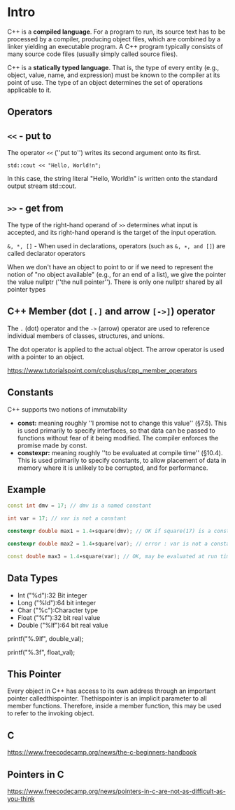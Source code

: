 # Intro

C++ is a **compiled language**. For a program to run, its source text has to be processed by a compiler, producing object files, which are combined by a linker yielding an executable program. A C++ program typically consists of many source code files (usually simply called source files).

C++ is a **statically typed language**. That is, the type of every entity (e.g., object, value, name, and expression) must be known to the compiler at its point of use. The type of an object determines the set of operations applicable to it.

## Operators

## `<<` - put to

The operator `<<` (''put to'') writes its second argument onto its first.

`std::cout << "Hello, World!n";`

In this case, the string literal "Hello, World!n" is written onto the standard output stream std::cout.

## `>>` - get from

The type of the right-hand operand of `>>` determines what input is accepted, and its right-hand operand is the target of the input operation.

`&, *, []` - When used in declarations, operators (such as `&, ∗, and []`) are called declarator operators

When we don't have an object to point to or if we need to represent the notion of "no object available" (e.g., for an end of a list), we give the pointer the value nullptr (''the null pointer''). There is only one nullptr shared by all pointer types

## C++ Member (dot `[.]` and arrow `[->]`) operator

The `.` (dot) operator and the `->` (arrow) operator are used to reference individual members of classes, structures, and unions.

The dot operator is applied to the actual object. The arrow operator is used with a pointer to an object.

https://www.tutorialspoint.com/cplusplus/cpp_member_operators

## Constants

C++ supports two notions of immutability

- **const:** meaning roughly ''I promise not to change this value'' (§7.5). This is used primarily to specify interfaces, so that data can be passed to functions without fear of it being modified. The compiler enforces the promise made by const.
- **constexpr:** meaning roughly ''to be evaluated at compile time'' (§10.4). This is used primarily to specify constants, to allow placement of data in memory where it is unlikely to be corrupted, and for performance.

## Example

```c++
const int dmv = 17; // dmv is a named constant

int var = 17; // var is not a constant

constexpr double max1 = 1.4∗square(dmv); // OK if square(17) is a constant expression

constexpr double max2 = 1.4∗square(var); // error : var is not a constant expression

const double max3 = 1.4∗square(var); // OK, may be evaluated at run time
```

## Data Types

- Int ("%d"):32 Bit integer
- Long ("%ld"):64 bit integer
- Char ("%c"):Character type
- Float ("%f"):32 bit real value
- Double ("%lf"):64 bit real value

printf("%.9lf", double_val);

printf("%.3f", float_val);

## This Pointer

Every object in C++ has access to its own address through an important pointer calledthispointer. Thethispointer is an implicit parameter to all member functions. Therefore, inside a member function, this may be used to refer to the invoking object.

## C

https://www.freecodecamp.org/news/the-c-beginners-handbook

## Pointers in C

https://www.freecodecamp.org/news/pointers-in-c-are-not-as-difficult-as-you-think
